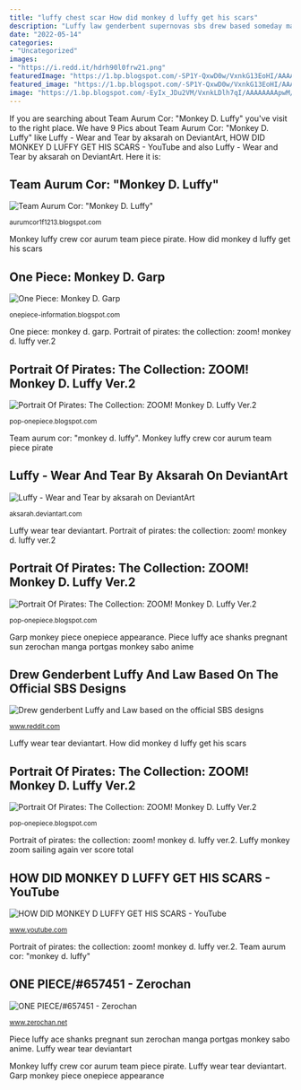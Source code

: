 ```yaml
---
title: "luffy chest scar How did monkey d luffy get his scars"
description: "Luffy law genderbent supernovas sbs drew based someday maybe official drawing designs onepiece"
date: "2022-05-14"
categories:
- "Uncategorized"
images:
- "https://i.redd.it/hdrh90l0frw21.png"
featuredImage: "https://1.bp.blogspot.com/-SP1Y-QxwD0w/VxnkG13EoHI/AAAAAAAApwE/UYjEBxIv3ZY8fYUYCxqmXCpYC5PPXkwgACKgB/s1600/ZOOM%2BMonkey%2BD.%2BLuffy%2BVer.2%2BSA%2Bpic02.jpg"
featured_image: "https://1.bp.blogspot.com/-SP1Y-QxwD0w/VxnkG13EoHI/AAAAAAAApwE/UYjEBxIv3ZY8fYUYCxqmXCpYC5PPXkwgACKgB/s640/ZOOM%2BMonkey%2BD.%2BLuffy%2BVer.2%2BSA%2Bpic02.jpg"
image: "https://1.bp.blogspot.com/-EyIx_JDu2VM/VxnkLDlh7qI/AAAAAAAApwM/lGx7MxFQ6V4LTwOJhP6YE9hbtDy6BGu_ACKgB/s1600/ZOOM%2BMonkey%2BD.%2BLuffy%2BVer.2%2BSA%2Bpic28.jpg"
---
```


If you are searching about Team Aurum Cor: &quot;Monkey D. Luffy&quot; you've visit to the right place. We have 9 Pics about Team Aurum Cor: &quot;Monkey D. Luffy&quot; like Luffy - Wear and Tear by aksarah on DeviantArt, HOW DID MONKEY D LUFFY GET HIS SCARS - YouTube and also Luffy - Wear and Tear by aksarah on DeviantArt. Here it is:

## Team Aurum Cor: &quot;Monkey D. Luffy&quot;

![Team Aurum Cor: &quot;Monkey D. Luffy&quot;](https://2.bp.blogspot.com/-ypPSwOK9igk/UHpZWlT6u5I/AAAAAAAAAFQ/WoPhElSeTWY/s1600/Minitokyo.One.Piece.Wallpaper.538863.jpg "Team aurum cor: &quot;monkey d. luffy&quot;")

<small>aurumcor1f1213.blogspot.com</small>

Monkey luffy crew cor aurum team piece pirate. How did monkey d luffy get his scars

## One Piece: Monkey D. Garp

![One Piece: Monkey D. Garp](http://4.bp.blogspot.com/_xAbd1aFTUCQ/StIUFjjtH4I/AAAAAAAAAGU/75R2H1afub8/s400/monkey-d-garp.jpg "Portrait of pirates: the collection: zoom! monkey d. luffy ver.2")

<small>onepiece-information.blogspot.com</small>

One piece: monkey d. garp. Portrait of pirates: the collection: zoom! monkey d. luffy ver.2

## Portrait Of Pirates: The Collection: ZOOM! Monkey D. Luffy Ver.2

![Portrait Of Pirates: The Collection: ZOOM! Monkey D. Luffy Ver.2](https://1.bp.blogspot.com/-EyIx_JDu2VM/VxnkLDlh7qI/AAAAAAAApwM/lGx7MxFQ6V4LTwOJhP6YE9hbtDy6BGu_ACKgB/s1600/ZOOM%2BMonkey%2BD.%2BLuffy%2BVer.2%2BSA%2Bpic28.jpg "Portrait of pirates: the collection: zoom! monkey d. luffy ver.2")

<small>pop-onepiece.blogspot.com</small>

Team aurum cor: &quot;monkey d. luffy&quot;. Monkey luffy crew cor aurum team piece pirate

## Luffy - Wear And Tear By Aksarah On DeviantArt

![Luffy - Wear and Tear by aksarah on DeviantArt](https://img00.deviantart.net/5407/i/2005/092/e/d/luffy___wear_and_tear_by_aksarah.png "Luffy wear tear deviantart")

<small>aksarah.deviantart.com</small>

Luffy wear tear deviantart. Portrait of pirates: the collection: zoom! monkey d. luffy ver.2

## Portrait Of Pirates: The Collection: ZOOM! Monkey D. Luffy Ver.2

![Portrait Of Pirates: The Collection: ZOOM! Monkey D. Luffy Ver.2](https://1.bp.blogspot.com/-SP1Y-QxwD0w/VxnkG13EoHI/AAAAAAAApwE/UYjEBxIv3ZY8fYUYCxqmXCpYC5PPXkwgACKgB/s1600/ZOOM%2BMonkey%2BD.%2BLuffy%2BVer.2%2BSA%2Bpic02.jpg "Luffy monkey zoom sailing again ver score total")

<small>pop-onepiece.blogspot.com</small>

Garp monkey piece onepiece appearance. Piece luffy ace shanks pregnant sun zerochan manga portgas monkey sabo anime

## Drew Genderbent Luffy And Law Based On The Official SBS Designs

![Drew genderbent Luffy and Law based on the official SBS designs](https://i.redd.it/hdrh90l0frw21.png "Luffy monkey zoom sailing again ver score total")

<small>www.reddit.com</small>

Luffy wear tear deviantart. How did monkey d luffy get his scars

## Portrait Of Pirates: The Collection: ZOOM! Monkey D. Luffy Ver.2

![Portrait Of Pirates: The Collection: ZOOM! Monkey D. Luffy Ver.2](https://1.bp.blogspot.com/-SP1Y-QxwD0w/VxnkG13EoHI/AAAAAAAApwE/UYjEBxIv3ZY8fYUYCxqmXCpYC5PPXkwgACKgB/s640/ZOOM%2BMonkey%2BD.%2BLuffy%2BVer.2%2BSA%2Bpic02.jpg "Luffy monkey pop zoom ver sailing again ワンピース 予約 新作速報 source")

<small>pop-onepiece.blogspot.com</small>

Portrait of pirates: the collection: zoom! monkey d. luffy ver.2. Luffy monkey zoom sailing again ver score total

## HOW DID MONKEY D LUFFY GET HIS SCARS - YouTube

![HOW DID MONKEY D LUFFY GET HIS SCARS - YouTube](https://i.ytimg.com/vi/FhQNofas218/hqdefault.jpg "Luffy law genderbent supernovas sbs drew based someday maybe official drawing designs onepiece")

<small>www.youtube.com</small>

Portrait of pirates: the collection: zoom! monkey d. luffy ver.2. Team aurum cor: &quot;monkey d. luffy&quot;

## ONE PIECE/#657451 - Zerochan

![ONE PIECE/#657451 - Zerochan](http://static.zerochan.net/ONE.PIECE.full.657451.jpg "Luffy law genderbent supernovas sbs drew based someday maybe official drawing designs onepiece")

<small>www.zerochan.net</small>

Piece luffy ace shanks pregnant sun zerochan manga portgas monkey sabo anime. Luffy wear tear deviantart

Monkey luffy crew cor aurum team piece pirate. Luffy wear tear deviantart. Garp monkey piece onepiece appearance
